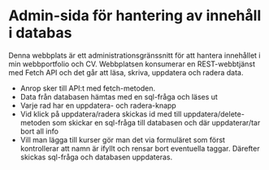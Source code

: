 # Admin-sida för hantering av innehåll i databas


Denna webbplats är ett administrationsgränssnitt för att hantera 
innehållet i min webbportfolio och CV. 
Webbplatsen konsumerar en REST-webbtjänst med Fetch API och 
det går att läsa, skriva, uppdatera och radera data.



- Anrop sker till API:t med fetch-metoden. 
- Data från databasen hämtas med en sql-fråga och läses ut 
- Varje rad har en uppdatera- och radera-knapp
- Vid klick på uppdatera/radera skickas id med till uppdatera/delete-metoden som skickar en sql-fråga till databasen och där uppdaterar/tar bort all info
- Vill man lägga till kurser gör man det via formuläret som först kontrollerar att namn är ifyllt och rensar bort eventuella taggar. Därefter skickas sql-fråga och databasen uppdateras.